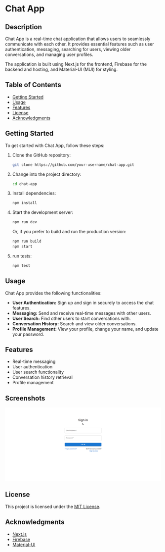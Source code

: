 # Chat App

## Description

Chat App is a real-time chat application that allows users to seamlessly communicate with each other. It provides essential features such as user authentication, messaging, searching for users, viewing older conversations, and managing user profiles.

The application is built using Next.js for the frontend, Firebase for the backend and hosting, and Material-UI (MUI) for styling.

## Table of Contents
- [Getting Started](#getting-started)
- [Usage](#usage)
- [Features](#features)
- [License](#license)
- [Acknowledgments](#acknowledgments)
## Getting Started

To get started with Chat App, follow these steps:

1. Clone the GitHub repository:

    ```bash
    git clone https://github.com/your-username/chat-app.git
    ```

2. Change into the project directory:

    ```bash
    cd chat-app
    ```

3. Install dependencies:

    ```bash
    npm install
    ```

4. Start the development server:

    ```bash
    npm run dev
    ```

    Or, if you prefer to build and run the production version:

    ```bash
    npm run build
    npm start
    ```
5. run tests:
   ```bash
   npm test
   ```



## Usage

Chat App provides the following functionalities:

- **User Authentication:** Sign up and sign in securely to access the chat features.
- **Messaging:** Send and receive real-time messages with other users.
- **User Search:** Find other users to start conversations with.
- **Conversation History:** Search and view older conversations.
- **Profile Management:** View your profile, change your name, and update your password.

## Features

- Real-time messaging
- User authentication
- User search functionality
- Conversation history retrieval
- Profile management

## Screenshots

![Sign in](public/screenshots/1.png)



## License

This project is licensed under the [MIT License](LICENSE).

## Acknowledgments

- [Next.js](https://nextjs.org/)
- [Firebase](https://firebase.google.com/)
- [Material-UI](https://mui.com/)
